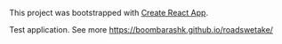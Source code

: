 This project was bootstrapped with [Create React App](https://github.com/facebookincubator/create-react-app).

Test application. See more https://boombarashk.github.io/roadswetake/